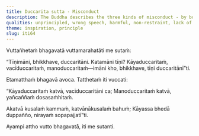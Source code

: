 ```yaml
---
title: Duccarita sutta - Misconduct
description: The Buddha describes the three kinds of misconduct - by body, speech and mind.
qualities: unprincipled, wrong speech, harmful, non-restraint, lack of discernment
theme: inspiration, principle
slug: iti64
---
```


Vuttañhetaṁ bhagavatā vuttamarahatāti me sutaṁ:

“Tīṇimāni, bhikkhave, duccaritāni. Katamāni tīṇi? Kāyaduccaritaṁ, vacīduccaritaṁ, manoduccaritaṁ—imāni kho, bhikkhave, tīṇi duccaritānī”ti.

Etamatthaṁ bhagavā avoca. Tatthetaṁ iti vuccati:

“Kāyaduccaritaṁ katvā,
vacīduccaritāni ca;
Manoduccaritaṁ katvā,
yañcaññaṁ dosasaṁhitaṁ.

Akatvā kusalaṁ kammaṁ,
katvānākusalaṁ bahuṁ;
Kāyassa bhedā duppañño,
nirayaṁ sopapajjatī”ti.

Ayampi attho vutto bhagavatā, iti me sutanti.
